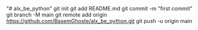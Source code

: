 "# alx_be_python"  git init git add README.md git commit -m "first commit" git branch -M main git remote add origin https://github.com/BasemGhoste/alx_be_python.git git push -u origin main 
